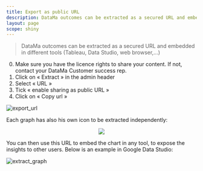```yaml
---
title: Export as public URL
description: DataMa outcomes can be extracted as a secured URL and embedded in different tools (Tableau, Data Studio, web browser,…)
layout: page
scope: shiny
---
```


> DataMa outcomes can be extracted as a secured URL and embedded in different tools (Tableau, Data Studio, web browser,…)

0. Make sure you have the licence rights to share your content. If not, contact your DataMa Customer success rep.
1. Click on « Extract » in the admin header
2. Select « URL »
3. Tick « enable sharing as public URL »
3. Click on « Copy url »

![export_url]({{site.url}}/{{site.baseurl}}/core_app/header/export_results/images/export_url.gif)

Each graph has also his own icon to be extracted independently:

<center><img src="{{site.url}}/{{site.baseurl}}/core_app/header/export_results/images/share_graph.png"/></center>

You can then use this URL to embed the chart in any tool, to expose the insights to other users.
Below is an example in Google Data Studio:

![extract_graph]({{site.url}}/{{site.baseurl}}/core_app/header/export_results/images/ShareSimpleApp-Compare_GIF2.gif)
